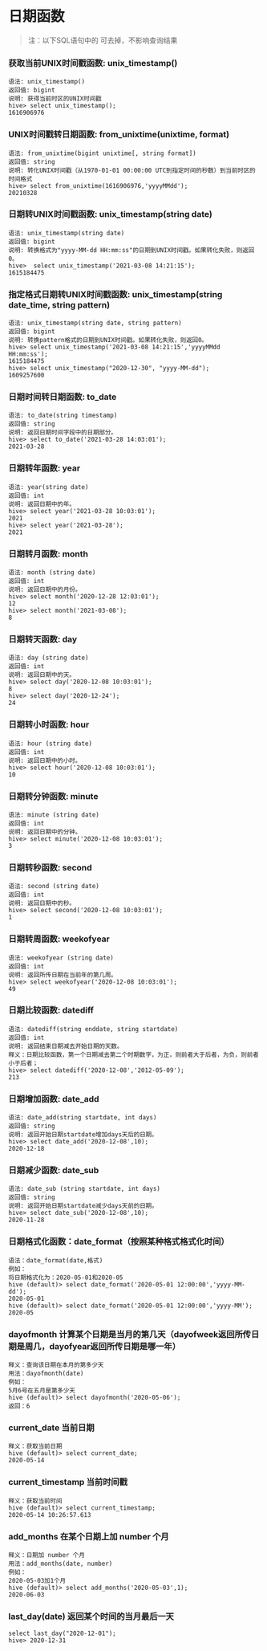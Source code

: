 # 日期函数
>注：以下SQL语句中的 可去掉，不影响查询结果

### 获取当前UNIX时间戳函数: unix_timestamp()
```hql
语法: unix_timestamp()
返回值: bigint
说明: 获得当前时区的UNIX时间戳
hive> select unix_timestamp();
1616906976
```
### UNIX时间戳转日期函数: from_unixtime(unixtime, format)
```hql
语法: from_unixtime(bigint unixtime[, string format])
返回值: string
说明: 转化UNIX时间戳（从1970-01-01 00:00:00 UTC到指定时间的秒数）到当前时区的时间格式
hive> select from_unixtime(1616906976,'yyyyMMdd');
20210328
```
### 日期转UNIX时间戳函数: unix_timestamp(string date)
```hql
语法: unix_timestamp(string date)
返回值: bigint
说明: 转换格式为"yyyy-MM-dd HH:mm:ss"的日期到UNIX时间戳。如果转化失败，则返回0。
hive>  select unix_timestamp('2021-03-08 14:21:15');
1615184475
```
### 指定格式日期转UNIX时间戳函数: unix_timestamp(string date_time, string pattern)
```hql
语法: unix_timestamp(string date, string pattern)
返回值: bigint
说明: 转换pattern格式的日期到UNIX时间戳。如果转化失败，则返回0。
hive> select unix_timestamp('2021-03-08 14:21:15','yyyyMMdd HH:mm:ss');
1615184475
hive> select unix_timestamp("2020-12-30", "yyyy-MM-dd");
1609257600
```
### 日期时间转日期函数: to_date
```hql
语法: to_date(string timestamp)
返回值: string
说明: 返回日期时间字段中的日期部分。
hive> select to_date('2021-03-28 14:03:01');
2021-03-28
```
### 日期转年函数: year
```hql
语法: year(string date)
返回值: int
说明: 返回日期中的年。
hive> select year('2021-03-28 10:03:01');
2021
hive> select year('2021-03-28');
2021
```
### 日期转月函数: month
```hql
语法: month (string date)
返回值: int
说明: 返回日期中的月份。
hive> select month('2020-12-28 12:03:01');
12
hive> select month('2021-03-08');
8
```
### 日期转天函数: day
```hql
语法: day (string date)
返回值: int
说明: 返回日期中的天。
hive> select day('2020-12-08 10:03:01');
8
hive> select day('2020-12-24');
24
```
### 日期转小时函数: hour
```hql
语法: hour (string date)
返回值: int
说明: 返回日期中的小时。
hive> select hour('2020-12-08 10:03:01');
10
```
### 日期转分钟函数: minute
```hql
语法: minute (string date)
返回值: int
说明: 返回日期中的分钟。
hive> select minute('2020-12-08 10:03:01');
3
```
### 日期转秒函数: second
```hql
语法: second (string date)
返回值: int
说明: 返回日期中的秒。
hive> select second('2020-12-08 10:03:01');
1
```
### 日期转周函数: weekofyear
```hql
语法: weekofyear (string date)
返回值: int
说明: 返回所传日期在当前年的第几周。
hive> select weekofyear('2020-12-08 10:03:01');
49
```
### 日期比较函数: datediff
```hql
语法: datediff(string enddate, string startdate)
返回值: int
说明: 返回结束日期减去开始日期的天数。
释义：日期比较函数，第一个日期减去第二个时期数字，为正，则前者大于后者，为负，则前者小于后者；
hive> select datediff('2020-12-08','2012-05-09');
213
```
### 日期增加函数: date_add
```hql
语法: date_add(string startdate, int days)
返回值: string
说明: 返回开始日期startdate增加days天后的日期。
hive> select date_add('2020-12-08',10);
2020-12-18
```
### 日期减少函数: date_sub
```hql
语法: date_sub (string startdate, int days)
返回值: string
说明: 返回开始日期startdate减少days天前的日期。
hive> select date_sub('2020-12-08',10);
2020-11-28
```

### 日期格式化函数：date_format（按照某种格式格式化时间）
```hql
语法：date_format(date,格式)
例如：
将日期格式化为：2020-05-01和2020-05
hive (default)> select date_format('2020-05-01 12:00:00','yyyy-MM-dd');
2020-05-01
hive (default)> select date_format('2020-05-01 12:00:00','yyyy-MM');
2020-05
```

### dayofmonth 计算某个日期是当月的第几天（dayofweek返回所传日期是周几，dayofyear返回所传日期是哪一年）
```hql
释义：查询该日期在本月的第多少天
用法：dayofmonth(date)
例如：
5月6号在五月是第多少天
hive (default)> select dayofmonth('2020-05-06');
返回：6
```

### current_date 当前日期
```hql
释义：获取当前日期
hive (default)> select current_date;
2020-05-14
```

### current_timestamp 当前时间戳
```hql
释义：获取当前时间
hive (default)> select current_timestamp;
2020-05-14 10:26:57.613
```

### add_months 在某个日期上加 number 个月
```hql
释义：日期加 number 个月
用法：add_months(date, number)
例如：
2020-05-03加1个月
hive (default)> select add_months('2020-05-03',1);
2020-06-03
```

### last_day(date) 返回某个时间的当月最后一天
```hql
select last_day("2020-12-01");
hive> 2020-12-31
```